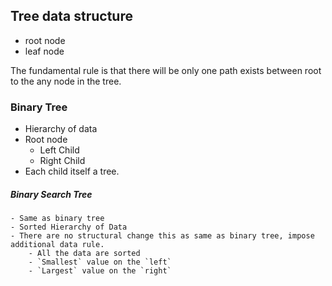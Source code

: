 ## Tree data structure
 - root node
 - leaf node
 
 The fundamental rule is that there will be only one path exists between root to the any node in the tree.
 
 ### Binary Tree
   - Hierarchy of data
   - Root node
      - Left Child 
      - Right Child
   - Each child itself a tree.
 
 ##### Binary Search Tree
    - Same as binary tree
    - Sorted Hierarchy of Data 
    - There are no structural change this as same as binary tree, impose additional data rule.
        - All the data are sorted
        - `Smallest` value on the `left`
        - `Largest` value on the `right`
        
 
